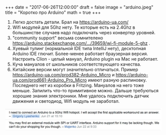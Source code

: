 
+++
date = "2017-06-26T12:00:00"
draft = false
image = "arduino.jpeg"
title = "Коротко про Arduino"
math = true
+++

1. Легко достать детали. Брал на https://arduino-ua.com/
2. Wifi модулей для 5Ghz нету. Те которые есть на 2.4Ghz в большинстве случаев надо подключать через конвертер уровней.
3. "community support" весьма сомнителено https://arduino.stackexchange.com/…/39659/wi-fi-module-5-ghz . 
4. Хуевый тулинг (нормальной IDE типа IntelliJ нету), десктопная Arduino IDE глючит. Более-менее работает браузерная версия. Настроить Clion - целый мануал, Arduino plugin на Mac не работает.
5. Куча мануалов от школьников соответствующего качества.
6. Китайские версии могут значительно отличаться. Пример https://arduino-ua.com/prod382-Arduino_Micro
и https://arduino-ua.com/prod661-Arduino_Pro_Micro
имеют разную распиновку. Последнего нет из коробки в Fritzing. Мануалов на него тоже меньше.
Запилить что-то примитивное можно. Дальше требуються хорошие знания электроники. Мне удалось подключить датчик движения и светодиод, Wifi модуль не заработал.

![img](/img/inner_arduino_1.jpg)

